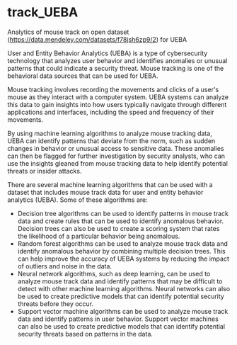 # track_UEBA
Analytics of mouse track on open dataset (https://data.mendeley.com/datasets/f78jsh6zp9/2) for UEBA 

User and Entity Behavior Analytics (UEBA) is a type of cybersecurity technology that analyzes user behavior and identifies anomalies or unusual patterns that could indicate a security threat. Mouse tracking is one of the behavioral data sources that can be used for UEBA.

Mouse tracking involves recording the movements and clicks of a user's mouse as they interact with a computer system. UEBA systems can analyze this data to gain insights into how users typically navigate through different applications and interfaces, including the speed and frequency of their movements.

By using machine learning algorithms to analyze mouse tracking data, UEBA can identify patterns that deviate from the norm, such as sudden changes in behavior or unusual access to sensitive data. These anomalies can then be flagged for further investigation by security analysts, who can use the insights gleaned from mouse tracking data to help identify potential threats or insider attacks.

There are several machine learning algorithms that can be used with a dataset that includes mouse track data for user and entity behavior analytics (UEBA). Some of these algorithms are:

- Decision tree algorithms can be used to identify patterns in mouse track data and create rules that can be used to identify anomalous behavior. Decision trees can also be used to create a scoring system that rates the likelihood of a particular behavior being anomalous.
- Random forest algorithms can be used to analyze mouse track data and identify anomalous behavior by combining multiple decision trees. This can help improve the accuracy of UEBA systems by reducing the impact of outliers and noise in the data.
- Neural network algorithms, such as deep learning, can be used to analyze mouse track data and identify patterns that may be difficult to detect with other machine learning algorithms. Neural networks can also be used to create predictive models that can identify potential security threats before they occur.
- Support vector machine algorithms can be used to analyze mouse track data and identify patterns in user behavior. Support vector machines can also be used to create predictive models that can identify potential security threats based on patterns in the data.
